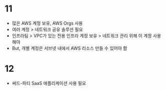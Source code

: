 # 11
- 많은 AWS 계정 보유, AWS Orgs 사용
- 여러 계정 > 네트워크 공유 솔루션 필요
- 인프라팀 > VPC가 있는 전용 인프라 계정 보유 > 네트워크 관리 위해 이 계정 사용해야
- But, 개별 계정은 서브넷 내에서 AWS 리소스 만들 수 있어야 함

# 12
- 써드-파티 SaaS 애플리케이션 사용 필요

